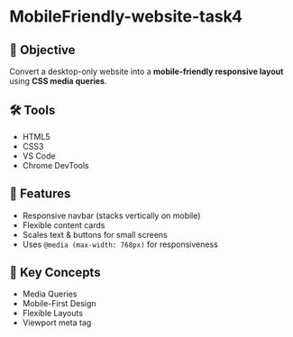 # MobileFriendly-website-task4

## 📌 Objective
Convert a desktop-only website into a **mobile-friendly responsive layout** using **CSS media queries**.

## 🛠 Tools
- HTML5
- CSS3
- VS Code
- Chrome DevTools

## 🚀 Features
- Responsive navbar (stacks vertically on mobile)
- Flexible content cards
- Scales text & buttons for small screens
- Uses `@media (max-width: 768px)` for responsiveness

## 🎯 Key Concepts
- Media Queries
- Mobile-First Design
- Flexible Layouts
- Viewport meta tag
